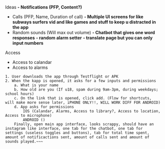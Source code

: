 Ideas
**- Notifications (PFP, Content?)**
- Calls (PFP, Name, Duration of call)
**- Multiple UI screens for like subways surfers vid and like games and stuff to keep u distracted in the app**
- Random sounds (Will max out volume)
**- Chatbot that gives one word responses**
**- random alarm setter**
**- translate page but you can only input numbers**

Access
- Access to calandar
- Access to alarms

~~~User flow
1. User downloads the app through Testflight or APK
2. When the kapp is opened, it asks for a few inputs and permissions
    a. What is your name
    b. How old are you (If u18, spam during 9am-3pm, during weekdays; school hours)
    c. On the link that is opened, click add. (Flow for shortcuts, will make more sense later, iPHONE ONLY!!, WILL WORK DIFF FOR ANDROID)
    d. App asks for permissions 
        IOS (Calandar, Alarms, Access to library?, Access to location, Access to microphone) 
        ANDROID ()
    Finally, open main app interface, looks scrappy, should have an instagram like interface, one tab for the chatbot, one tab for settings (useless toggles and buttons), tab for total time spent, amount of notificactions sent, amount of calls sent and amount of sounds played.~~~